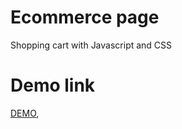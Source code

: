 # Ecommerce page
Shopping cart with Javascript and CSS

# Demo link
[DEMO](https://trusting-galileo-35e89f.netlify.app/),
